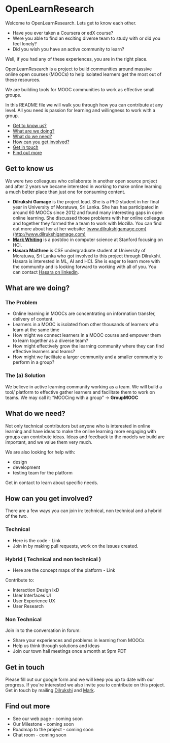 # OpenLearnResearch
Welcome to OpenLearnResearch. Lets get to know each other.

* Have you ever taken a Coursera or edX course? 
* Were you able to find an exciting diverse team to study with or did you feel lonely? 
* Did you wish you have an active community to learn?

Well, if you had any of these experiences, you are in the right place. 

OpenLearnResearch is a project to build communities around massive online open courses (MOOCs) to help isolated learners get the most out of these resources.

We are building tools for MOOC communities to work as effective small groups.

In this README file we will walk you through how you can contribute at any level. All you need is passion for learning and willingness to work with a group.

* [Get to know us?](#get-to-know-us)
* [What are we doing?](#what-are-we-doing)
* [What do we need?](#what-do-we-need)
* [How can you get involved?](#how-can-you-get-involved)
* [Get in touch](#get-in-touch)
* [Find out more](#find-out-more)

## Get to know us
We were two colleagues who collaborate in another open source project and after 2 years we became interested in working to make online learning a much better place than just one for consuming content. 

* **Dilrukshi Gamage** is the project lead. She is a PhD student in her final year in University of Moratuwa, Sri Lanka. She has has participated in around 60 MOOCs since 2012 and found many interesting gaps in open online learning. She discussed those problems with her online colleague and together they formed the a team to work with Mozilla. You can find out more about her at her website: [www.dilrukshigamage.com](http://www.dilrukshigamage.com)
* **[Mark Whiting](http://whiting.me)** is a postdoc in computer science at Stanford focusing on HCI. 
* **Hasara Maithree** is CSE undergraduate student at University of Moratuwa, Sri Lanka who got involved to this project through Dilrukshi. Hasara is interested in ML, AI and HCI. She is eager to learn more with the community and is looking forward to working with all of you. You can contact [Hasara on linkedin](https://www.linkedin.com/in/hasara-maithree/). 

## What are we doing?
### The Problem 

* Online learning in MOOCs are concentrating on information transfer, delivery of content. 
* Learners in a MOOC is isolated from other thousands of learners who learn at the same time
* How might we connect learners in a MOOC course and empower them to learn together as a diverse team? 
* How might effectively grow the learning community where they can find effective learners and teams? 
* How might we facilitate a larger community and a smaller community to perform in a group?

### The (a) Solution

We believe in active learning community working as a team. We will build a tool/ platform to effective gather learners and facilitate them to work on teams. We may call it: “MOOCing with a group” → **GroupMOOC**

## What do we need?
Not only technical contributors but anyone who is interested in online learning and have ideas to make the online learning more engaging with groups can contribute ideas. Ideas and feedback to the models we build are important, and we value them very much. 

We are also looking for help with:
* design
* development 
* testing team for the platform

Get in contact to learn about specific needs.

## How can you get involved?
There are a few ways you can join in: technical, non technical and a hybrid of the two.

### Technical 
* Here is the code - Link 
* Join in by making pull requests, work on the issues created. 

### Hybrid ( Technical and non technical )
* Here are the concept maps of the platform - Link

 Contribute to:
* Interaction Design IxD
* User Interfaces UI
* User Experience UX 
* User Research

### Non Technical
Join in to the conversation in forum:

* Share your experiences and problems in learning from MOOCs
* Help us think through solutions and ideas 
* Join our town hall meetings once a month at 9pm PDT

## Get in touch
Please fill out our google form and we will keep you up to date with our progress. If you're interested we also invite you to contribute on this project. Get in touch by mailing [Dilrukshi](mailto:dilrukshi.gamage@gmail.com) and [Mark](mailto:mark.whiting@gmail.com).

## Find out more

* See our web page - coming soon
* Our Milestone - coming soon
* Roadmap to the project - coming soon
* Chat room - coming soon
